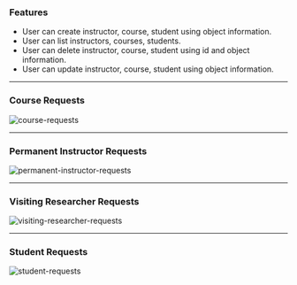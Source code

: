 ### Features

- User can create instructor, course, student using object information.
- User can list instructors, courses, students.
- User can delete instructor, course, student using id and object information.
- User can update instructor, course, student using object information.

---

### Course Requests

![course-requests](https://github.com/nejlasahin/java-spring-bootcamp/blob/main/docs/week2/Course.png?raw=true)

---

### Permanent Instructor Requests

![permanent-instructor-requests](https://github.com/nejlasahin/java-spring-bootcamp/blob/main/docs/week2/PermanentInstructor.PNG?raw=true)

---

### Visiting Researcher Requests

![visiting-researcher-requests](https://github.com/nejlasahin/java-spring-bootcamp/blob/main/docs/week2/VisitingResearcher.PNG?raw=true)

---

### Student Requests

![student-requests](https://github.com/nejlasahin/java-spring-bootcamp/blob/main/docs/week2/Student.PNG?raw=true)

